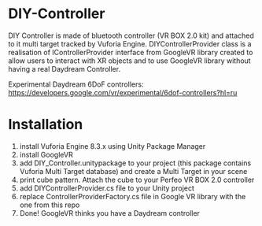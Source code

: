 # DIY-Controller
DIY Controller is made of bluetooth controller (VR BOX 2.0 kit) and attached  to it multi target tracked by Vuforia Engine. DIYControllerProvider class is a realisation of IControllerProvider interface from GoogleVR library created to allow users to interact with XR objects and to use GoogleVR library without having a real Daydream Controller.

Experimental Daydream 6DoF controllers: https://developers.google.com/vr/experimental/6dof-controllers?hl=ru



# Installation
1) install Vuforia Engine 8.3.x using Unity Package Manager
2) install GoogleVR
3) add DIY_Controller.unitypackage to your project (this package contains Vuforia Multi Target database) and create a Multi Target in your scene 
4) print cube pattern. Attach the cube to your Perfeo VR BOX 2.0 controller
5) add DIYControllerProvider.cs file to your Unity project
6) replace ControllerProviderFactory.cs file in Google VR library with the one from this repo
7) Done! GoogleVR thinks you have a Daydream controller
